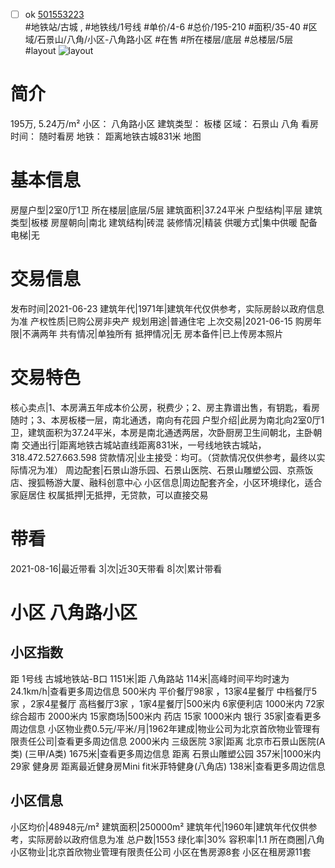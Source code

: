 - [ ] ok [501553223](https://bj.5i5j.com/ershoufang/501553223.html)  
 #地铁站/古城 ,  #地铁线/1号线
#单价/4-6 #总价/195-210 #面积/35-40   #区域/石景山/八角/小区-八角路小区 #在售 #所在楼层/底层 #总楼层/5层 #layout 
![layout](http://image2a.5i5j.com/bdir/layout/5152bce8d57842408306543193abc70e.jpg_P5.jpg) 
# 简介 
 195万,  5.24万/m² 
小区： 八角路小区
建筑类型： 板楼
区域： 石景山 八角
看房时间： 随时看房
地铁： 距离地铁古城831米 地图
# 基本信息 
 房屋户型|2室0厅1卫
所在楼层|底层/5层
建筑面积|37.24平米
户型结构|平层
建筑类型|板楼
房屋朝向|南北
建筑结构|砖混
装修情况|精装
供暖方式|集中供暖
配备电梯|无
# 交易信息 
 发布时间|2021-06-23
建筑年代|1971年|建筑年代仅供参考，实际房龄以政府信息为准
产权性质|已购公房非央产
规划用途|普通住宅
上次交易|2021-06-15
购房年限|不满两年
共有情况|单独所有
抵押情况|无
房本备件|已上传房本照片
# 交易特色 
 核心卖点|1、本房满五年成本价公房，税费少；2、房主靠谱出售，有钥匙，看房随时；3、本房板楼一层，南北通透，南向有花园
户型介绍|此房为南北向2室0厅1卫，建筑面积为37.24平米，本房是南北通透两居，次卧厨房卫生间朝北，主卧朝南
交通出行|距离地铁古城站直线距离831米，一号线地铁古城站，318.472.527.663.598
贷款情况|业主接受：均可。（贷款情况仅供参考，最终以实际情况为准）
周边配套|石景山游乐园、石景山医院、石景山雕塑公园、京燕饭店、搜狐畅游大厦、融科创意中心
小区信息|周边配套齐全，小区环境绿化，适合家庭居住
权属抵押|无抵押，无贷款，可以直接交易
# 带看 
 2021-08-16|最近带看	 3|次|近30天带看	 8|次|累计带看
# 小区 八角路小区
## 小区指数 
 距 1号线 古城地铁站-B口 1151米|距 八角路站 114米|高峰时间平均时速为24.1km/h|查看更多周边信息
500米内 平价餐厅98家 ，13家4星餐厅
中档餐厅5家 ，2家4星餐厅
高档餐厅3家 ，1家4星餐厅|500米内 6家便利店
1000米内 72家综合超市
2000米内 15家商场|500米内 药店 15家
1000米内 银行 35家|查看更多周边信息
小区物业费0.5元/平米/月|1962年建成|物业公司为北京首欣物业管理有限责任公司|查看更多周边信息
2000米内 三级医院 3家|距离 北京市石景山医院(A类) (三甲/A类) 1675米|查看更多周边信息
距离 石景山雕塑公园 357米|1000米内 29家 健身房
距离最近健身房Mini fit米菲特健身(八角店) 138米|查看更多周边信息
## 小区信息 
 小区均价|48948元/m²
建筑面积|250000m²
建筑年代|1960年|建筑年代仅供参考，实际房龄以政府信息为准
总户数|1553
绿化率|30%
容积率|1.1
所在商圈|八角
小区物业|北京首欣物业管理有限责任公司
小区在售房源8套
小区在租房源11套
